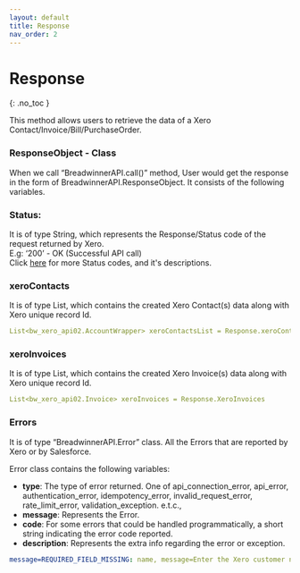 ```yaml
---
layout: default
title: Response
nav_order: 2
---
```


# Response
{: .no_toc }

This method allows users to retrieve the data of a Xero Contact/Invoice/Bill/PurchaseOrder.


### ResponseObject - Class
When we call “BreadwinnerAPI.call()” method, User would get the response in the form of BreadwinnerAPI.ResponseObject. It consists of the following variables.<br/>

### Status: 
It is of type String, which represents the Response/Status code of the request returned by Xero. <br/>
E.g: ‘200’ - OK (Successful API call) <br/>
Click [here](https://developer.xero.com/documentation/api/http-response-codes) for more Status codes, and it's descriptions.

### xeroContacts
It is of type List<AccountWrapper>, which contains the created Xero Contact(s) data along with Xero unique record Id.<br/> 
```yaml
List<bw_xero_api02.AccountWrapper> xeroContactsList = Response.xeroContacts
```

### xeroInvoices
It is of type List<Invoice>, which contains the created Xero Invoice(s) data along with Xero unique record Id.<br/>
```yaml
List<bw_xero_api02.Invoice> xeroInvoices = Response.XeroInvoices
```

### Errors
It is of type “BreadwinnerAPI.Error” class. All the Errors that are reported by Xero or by Salesforce.

Error class contains the following variables:
<ul>
<li><b>type</b>: The type of error returned. One of api_connection_error, api_error, authentication_error, idempotency_error, invalid_request_error, rate_limit_error, validation_exception. e.t.c.,</li>
<li><b>message</b>: Represents the Error.</li>
<li><b>code</b>: For some errors that could be handled programmatically, a short string indicating the error code reported.</li>
<li><b>description</b>: Represents the extra info regarding the error or exception.</li>
</ul>

```yaml
message=REQUIRED_FIELD_MISSING: name, message=Enter the Xero customer name. param=xeroContact.name
```